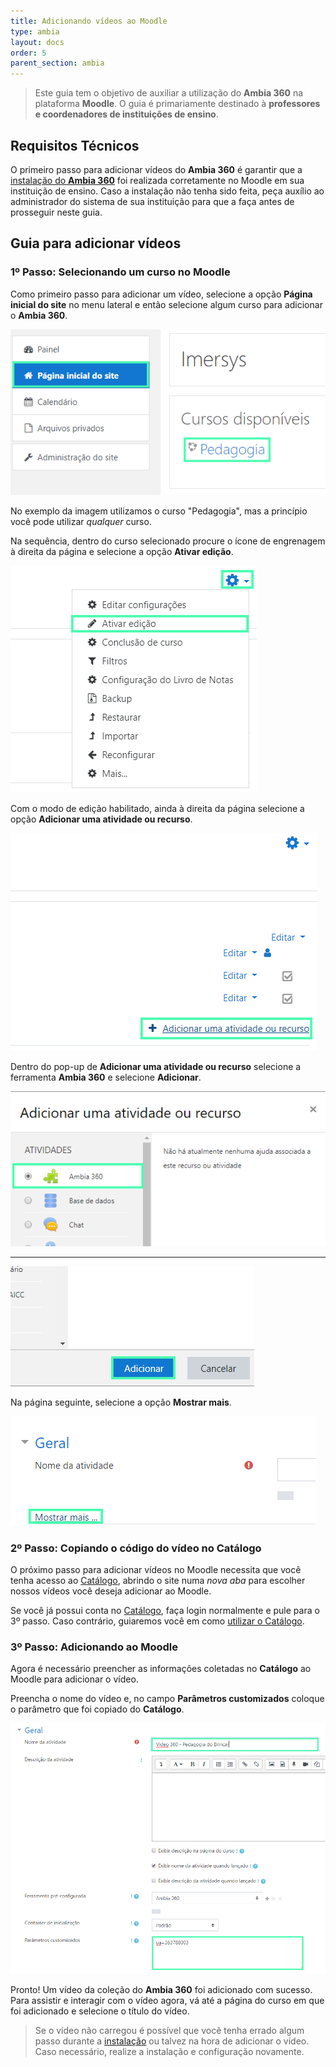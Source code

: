 ```yaml
---
title: Adicionando vídeos ao Moodle
type: ambia
layout: docs
order: 5
parent_section: ambia
---
```


[moodle]: ./moodle.md
[catalogo]: ./catalogo.md

> Este guia tem o objetivo de auxiliar a utilização do **Ambia 360** na plataforma **Moodle**. O guia é primariamente destinado à **professores e coordenadores de instituições de ensino**.

## Requisitos Técnicos

O primeiro passo para adicionar vídeos do **Ambia 360** é garantir que a [instalação do **Ambia 360**][moodle] foi realizada corretamente no Moodle em sua instituição de ensino. Caso a instalação não tenha sido feita, peça auxílio ao administrador do sistema de sua instituição para que a faça antes de prosseguir neste guia.

## Guia para adicionar vídeos

### 1º Passo: Selecionando um curso no Moodle

Como primeiro passo para adicionar um vídeo, selecione a opção **Página inicial do site** no menu lateral e então selecione algum curso para adicionar o **Ambia 360**.

![360&deg; Image Viewer](images/Moodle-SS5.png)

No exemplo da imagem utilizamos o curso "Pedagogia", mas a princípio você pode utilizar *qualquer* curso.

Na sequência, dentro do curso selecionado procure o ícone de engrenagem à direita da página e selecione a opção **Ativar edição**.

![360&deg; Image Viewer](images/Moodle-SS6.png)

Com o modo de edição habilitado, ainda à direita da página selecione a opção **Adicionar uma atividade ou recurso**.

![360&deg; Image Viewer](images/Moodle-SS7.png)

Dentro do pop-up de **Adicionar uma atividade ou recurso** selecione a ferramenta **Ambia 360** e selecione **Adicionar**.

![360&deg; Image Viewer](images/Moodle-SS8.png)

-----------------------------------

![360&deg; Image Viewer](images/Moodle-SS9.png)

Na página seguinte, selecione a opção **Mostrar mais**.

![360&deg; Image Viewer](images/Moodle-SS10.png)

### 2º Passo: Copiando o código do vídeo no Catálogo

O próximo passo para adicionar vídeos no Moodle necessita que você tenha acesso ao [Catálogo](https://catalogo.imersys.com/), abrindo o site numa *nova aba* para escolher nossos vídeos você deseja adicionar ao Moodle.

Se você já possui conta no [Catálogo](https://catalogo.imersys.com/), faça login normalmente e pule para o 3º passo. Caso contrário, guiaremos você em como [utilizar o Catálogo][catalogo].

### 3º Passo: Adicionando ao Moodle

Agora é necessário preencher as informações coletadas no **Catálogo** ao Moodle para adicionar o vídeo.

Preencha o nome do vídeo e, no campo **Parâmetros customizados** coloque o parâmetro que foi copiado do **Catálogo**.

![360&deg; Image Viewer](images/Moodle-SS11.png)

Pronto! Um vídeo da coleção do **Ambia 360** foi adicionado com sucesso. Para assistir e interagir com o vídeo agora, vá até a página do curso em que foi adicionado e selecione o título do vídeo.

>Se o vídeo não carregou é possível que você tenha errado algum passo durante a [instalação][moodle] ou talvez na hora de adicionar o vídeo. Caso necessário, realize a instalação e configuração novamente.
